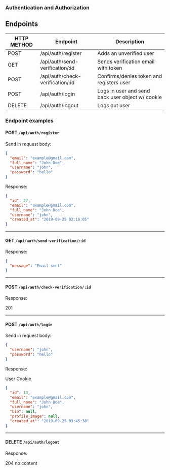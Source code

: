### Authentication and Authorization

## Endpoints

| HTTP METHOD | Endpoint                         | Description                                      |
| ----------- | -------------------------------- | ------------------------------------------------ |
| POST        | /api/auth/register               | Adds an unverified user                          |
| GET         | /api/auth/send-verification/:id  | Sends verification email with token              |
| POST        | /api/auth/check-verification/:id | Confirms/denies token and registers user         |
| POST        | /api/auth/login                  | Logs in user and send back user object w/ cookie |
| DELETE      | /api/auth/logout                 | Logs out user                                    |

### Endpoint examples

#### POST `/api/auth/register`

Send in request body:

```json
{
  "email": "example@gmail.com",
  "full_name": "John Doe",
  "username": "john",
  "password": "hello"
}
```

Response:

```json
{
  "id": 27,
  "email": "example@gmail.com",
  "full_name": "John Doe",
  "username": "john",
  "created_at": "2019-09-25 02:16:05"
}
```

---

#### GET `/api/auth/send-verification/:id`

Response:

```json
{
  "message": "Email sent"
}
```

---

#### POST `/api/auth/check-verification/:id`

Response:

201

---

#### POST `/api/auth/login`

Send in request body:

```json
{
  "username": "john",
  "password": "hello"
}
```

Response:

User Cookie

```json
{
  "id": 13,
  "email": "example@gmail.com",
  "full_name": "John Doe",
  "username": "john",
  "bio": null,
  "profile_image": null,
  "created_at": "2019-09-25 03:45:38"
}
```

---

#### DELETE `/api/auth/logout`

Response:

204 no content
